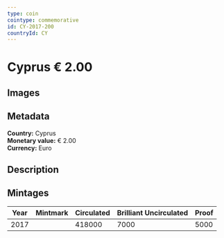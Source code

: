 ```yaml
---
type: coin
cointype: commemorative
id: CY-2017-200
countryId: CY
---
```


# Cyprus € 2.00

## Images


## Metadata

**Country:** Cyprus\
**Monetary value:** € 2.00\
**Currency:** Euro

## Description


## Mintages

| Year | Mintmark | Circulated | Brilliant Uncirculated | Proof |
| ---- | -------- | ---------- | ---------------------- | ----- |
| 2017 |  | 418000| 7000 | 5000 |
